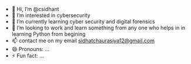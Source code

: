 - 👋 Hi, I’m @csidhant
- 👀 I’m interested in cybersecurity 
- 🌱 I’m currently learning cyber security and digital forensics 
- 💞️ I’m looking to work and learn something from any one who helps in in learning Python from begining
- 📫  contact me on my email sidhatchaurasiya12@gmail.com
- 😄 Pronouns: ...
- ⚡ Fun fact: ...

<!---
csidhant/csidhant is a ✨ special ✨ repository because its `README.md` (this file) appears on your GitHub profile.
You can click the Preview link to take a look at your changes.
--->
